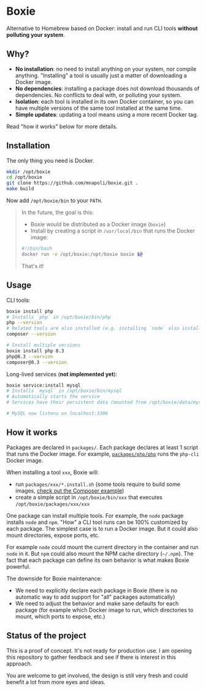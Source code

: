 # Boxie

Alternative to Homebrew based on Docker: install and run CLI tools **without polluting your system**.

## Why?

- **No installation**: no need to install anything on your system, nor compile anything. "Installing" a tool is usually just a matter of downloading a Docker image.
- **No dependencies**: installing a package does not download thousands of dependencies. No conflicts to deal with, or polluting your system.
- **Isolation**: each tool is installed in its own Docker container, so you can have multiple versions of the same tool installed at the same time.
- **Simple updates**: updating a tool means using a more recent Docker tag.

Read "how it works" below for more details.

## Installation

The only thing you need is Docker.

```bash
mkdir /opt/boxie
cd /opt/boxie
git clone https://github.com/mnapoli/boxie.git .
make build
```

Now add `/opt/boxie/bin` to your `PATH`.

> In the future, the goal is this:
> 
> - Boxie would be distributed as a Docker image (`boxie`)
> - Install by creating a script in `/usr/local/bin` that runs the Docker image:
> ```bash
> #!/bin/bash
> docker run -v /opt/boxie:/opt/boxie boxie $@
> ```
> That's it!

## Usage

CLI tools:

```bash
boxie install php
# Installs `php` in /opt/boxie/bin/php
php --version
# Related tools are also installed (e.g. installing `node` also installs `npm`)
composer --version

# Install multiple versions
boxie install php 8.3
php@8.3 --version
composer@8.3 --version
```

Long-lived services (**not implemented yet**):

```bash
boxie service:install mysql
# Installs `mysql` in /opt/boxie/bin/mysql
# Automatically starts the service
# Services have their persistent data (mounted from /opt/boxie/data/mysql)

# MySQL now listens on localhost:3306
```

## How it works

Packages are declared in `packages/`. Each package declares at least 1 script that runs the Docker image. For example, [`packages/php/php`](packages/php/php) runs the `php-cli` Docker image.

When installing a tool `xxx`, Boxie will:

- run `packages/xxx/*.install.sh` (some tools require to build some images, [check out the Composer example](packages/php/composer.install.sh))
- create a simple script in `/opt/boxie/bin/xxx` that executes `/opt/boxie/packages/xxx/xxx`

One package can install multiple tools. For example, the `node` package installs `node` and `npm`. "How" a CLI tool runs can be 100% customized by each package. The simplest case is to run a Docker image. But it could also mount directories, expose ports, etc.

For example `node` could mount the current directory in the container and run `node` in it. But `npm` could also mount the NPM cache directory (`~/.npm`). The fact that each package can define its own behavior is what makes Boxie powerful.

The downside for Boxie maintenance:

- We need to explicitly declare each package in Boxie (there is no automatic way to add support for "all" packages automatically)
- We need to adjust the behavior and make sane defaults for each package (for example which Docker image to run, which directories to mount, which ports to expose, etc.)

## Status of the project

This is a proof of concept. It's not ready for production use. I am opening this repository to gather feedback and see if there is interest in this approach.

You are welcome to get involved, the design is still very fresh and could benefit a lot from more eyes and ideas.
